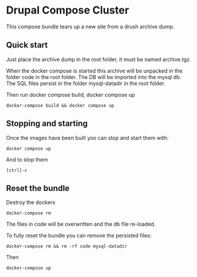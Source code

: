 # Drupal Compose Cluster

This compose bundle tears up a new site from a drush archive dump.

## Quick start

Just place the archive dump in the root folder, it must be named archive.tgz.

When the docker compose is started this archive will be unpacked in the folder code in the root folder.  The DB will be imported into the mysql db.  The SQL files persist in the folder mysql-datadir in the root folder.

Then run docker compose build, docker compose up

    docker-compose build && docker compose up

## Stopping and starting

Once the images have been built yoo can stop and start them with:

    docker compose up

And to stop them

    [ctrl]-c

## Reset the bundle

Destroy the dockers

    docker-compose rm

The files in code will be overwritten and the db file re-loaded.

To fully reset the bundle you can remove the persisted files:

    docker-compose rm && rm -rf code mysql-datadir

Then

    docker-compose up

